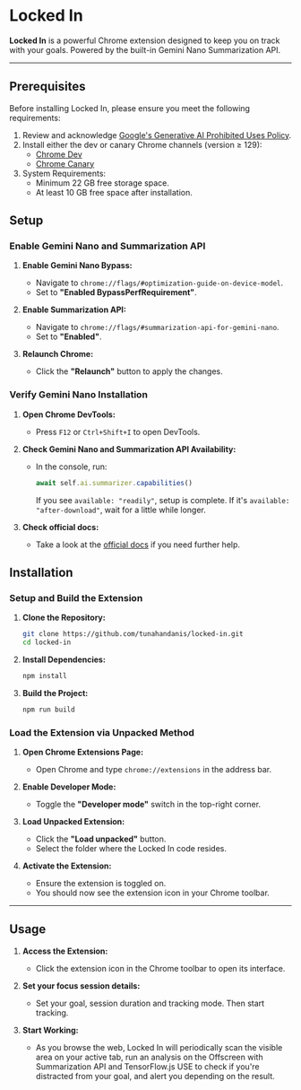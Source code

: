 # Locked In 

**Locked In** is a powerful Chrome extension designed to keep you on track with your goals. Powered by the built-in Gemini Nano Summarization API.

---

## Prerequisites

Before installing Locked In, please ensure you meet the following requirements:

1. Review and acknowledge [Google's Generative AI Prohibited Uses Policy](https://policies.google.com/terms/generative-ai/use-policy).
2. Install either the dev or canary Chrome channels (version ≥ 129):
   - [Chrome Dev](https://www.google.com/chrome/dev/)
   - [Chrome Canary](https://www.google.com/chrome/canary/)
3. System Requirements:
   - Minimum 22 GB free storage space.
   - At least 10 GB free space after installation.

## Setup

### Enable Gemini Nano and Summarization API

1. **Enable Gemini Nano Bypass:**
   - Navigate to `chrome://flags/#optimization-guide-on-device-model`.
   - Set to **"Enabled BypassPerfRequirement"**.

2. **Enable Summarization API:**
   - Navigate to `chrome://flags/#summarization-api-for-gemini-nano`.
   - Set to **"Enabled"**.

3. **Relaunch Chrome:**
   - Click the **"Relaunch"** button to apply the changes.

### Verify Gemini Nano Installation

1. **Open Chrome DevTools:**
   - Press `F12` or `Ctrl+Shift+I` to open DevTools.

2. **Check Gemini Nano and Summarization API Availability:**
   - In the console, run:
     ```javascript
     await self.ai.summarizer.capabilities()
     ```
     If you see `available: "readily"`, setup is complete.
     If it's `available: "after-download"`, wait for a little while longer.

3. **Check official docs:**
   - Take a look at the [official docs](https://developer.chrome.com/docs/ai/summarizer-api) if you need further help.


## **Installation**
### **Setup and Build the Extension**

1. **Clone the Repository:**
   ```bash
   git clone https://github.com/tunahandanis/locked-in.git
   cd locked-in

2. **Install Dependencies:**
   ```bash
   npm install

3. **Build the Project:**
   ```bash
   npm run build

### **Load the Extension via Unpacked Method**

1. **Open Chrome Extensions Page:**
   - Open Chrome and type `chrome://extensions` in the address bar.

2. **Enable Developer Mode:**
   - Toggle the **"Developer mode"** switch in the top-right corner.

3. **Load Unpacked Extension:**
   - Click the **"Load unpacked"** button.
   - Select the folder where the Locked In code resides.

4. **Activate the Extension:**
   - Ensure the extension is toggled on.
   - You should now see the extension icon in your Chrome toolbar.

---

## **Usage**

1. **Access the Extension:**
   - Click the extension icon in the Chrome toolbar to open its interface.

2. **Set your focus session details:**
   - Set your goal, session duration and tracking mode. Then start tracking.

3. **Start Working:**
   - As you browse the web, Locked In will periodically scan the visible area on your active tab, run an analysis on the Offscreen with Summarization API and TensorFlow.js USE to check if you're distracted from your goal, and alert you depending on the result.
